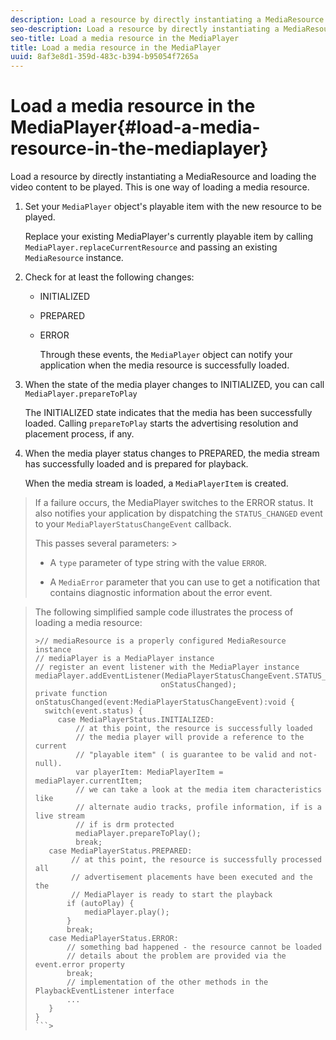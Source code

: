 ```yaml
---
description: Load a resource by directly instantiating a MediaResource and loading the video content to be played. This is one way of loading a media resource.
seo-description: Load a resource by directly instantiating a MediaResource and loading the video content to be played. This is one way of loading a media resource.
seo-title: Load a media resource in the MediaPlayer
title: Load a media resource in the MediaPlayer
uuid: 8af3e8d1-359d-483c-b394-b95054f7265a
---
```


# Load a media resource in the MediaPlayer{#load-a-media-resource-in-the-mediaplayer}

Load a resource by directly instantiating a MediaResource and loading the video content to be played. This is one way of loading a media resource.

1. Set your `MediaPlayer` object's playable item with the new resource to be played.

   Replace your existing MediaPlayer's currently playable item by calling `MediaPlayer.replaceCurrentResource` and passing an existing `MediaResource` instance. 

1. Check for at least the following changes:

    * INITIALIZED 
    * PREPARED 
    * ERROR

       Through these events, the `MediaPlayer` object can notify your application when the media resource is successfully loaded. 
    
1. When the state of the media player changes to INITIALIZED, you can call `MediaPlayer.prepareToPlay`

   The INITIALIZED state indicates that the media has been successfully loaded. Calling `prepareToPlay` starts the advertising resolution and placement process, if any.
1. When the media player status changes to PREPARED, the media stream has successfully loaded and is prepared for playback.

   When the media stream is loaded, a `MediaPlayerItem` is created.
>If a failure occurs, the MediaPlayer switches to the ERROR status. It also notifies your application by dispatching the `STATUS_CHANGED` event to your `MediaPlayerStatusChangeEvent` callback. 
>
>This passes several parameters: >
>* A `type` parameter of type string with the value `ERROR`. 
>
>* A `MediaError` parameter that you can use to get a notification that contains diagnostic information about the error event. 
>

><!--<a id="example_3774607C6F08473282CF0CB7F3D82373"></a>-->

>The following simplified sample code illustrates the process of loading a media resource: 
>
>```>
>>// mediaResource is a properly configured MediaResource instance 
>// mediaPlayer is a MediaPlayer instance 
>// register an event listener with the MediaPlayer instance 
>mediaPlayer.addEventListener(MediaPlayerStatusChangeEvent.STATUS_CHANGED,  
>                             onStatusChanged); 
>private function onStatusChanged(event:MediaPlayerStatusChangeEvent):void { 
>   switch(event.status) { 
>      case MediaPlayerStatus.INITIALIZED: 
>          // at this point, the resource is successfully loaded 
>          // the media player will provide a reference to the current 
>          // "playable item" ( is guarantee to be valid and not-null). 
>          var playerItem: MediaPlayerItem = mediaPlayer.currentItem; 
>          // we can take a look at the media item characteristics like 
>          // alternate audio tracks, profile information, if is a live stream 
>          // if is drm protected 
>          mediaPlayer.prepareToPlay(); 
>          break; 
>    case MediaPlayerStatus.PREPARED: 
>         // at this point, the resource is successfully processed all  
>         // advertisement placements have been executed and the the  
>         // MediaPlayer is ready to start the playback 
>        if (autoPlay) { 
>            mediaPlayer.play(); 
>        } 
>        break; 
>    case MediaPlayerStatus.ERROR: 
>        // something bad happened - the resource cannot be loaded 
>        // details about the problem are provided via the event.error property 
>        break; 
>        // implementation of the other methods in the PlaybackEventListener interface 
>        ... 
>    } 
>}
>```>
